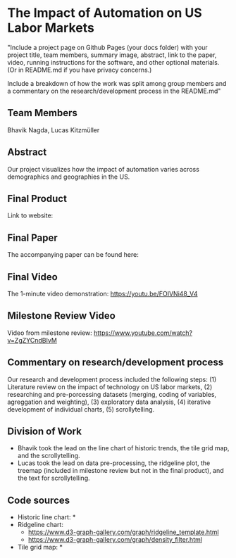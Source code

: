 # The Impact of Automation on US Labor Markets

"Include a project page on Github Pages (your docs folder) with your project title, team members, summary image, abstract, link to the paper, video, running instructions for the software, and other optional materials. (Or in README.md if you have privacy concerns.)

Include a breakdown of how the work was split among group members and a commentary on the research/development process in the README.md"

## Team Members
Bhavik Nagda, Lucas Kitzmüller

## Abstract
Our project visualizes how the impact of automation varies across demographics and geographies in the US.

## Final Product
Link to website: 

## Final Paper
The accompanying paper can be found here:

## Final Video
The 1-minute video demonstration: https://youtu.be/FOIVNi48_V4 

## Milestone Review Video
Video from milestone review: https://www.youtube.com/watch?v=ZgZYCndBIvM

##  Commentary on research/development process
Our research and development process included the following steps: (1) Literature review on the impact of technology on US labor markets, (2) researching and pre-porcessing datasets (merging, coding of variables, agreggation and weighting), (3) exploratory data analysis, (4) iterative development of individual charts, (5) scrollytelling. 

## Division of Work
* Bhavik took the lead on the line chart of historic trends, the tile grid map, and the scrollytelling.
* Lucas took the lead on data pre-processing, the ridgeline plot, the treemap (included in milestone review but not in the final product), and the text for scrollytelling.

## Code sources
* Historic line chart:
  *  
* Ridgeline chart:
  * https://www.d3-graph-gallery.com/graph/ridgeline_template.html
  * https://www.d3-graph-gallery.com/graph/density_filter.html
* Tile grid map: 
  * 

